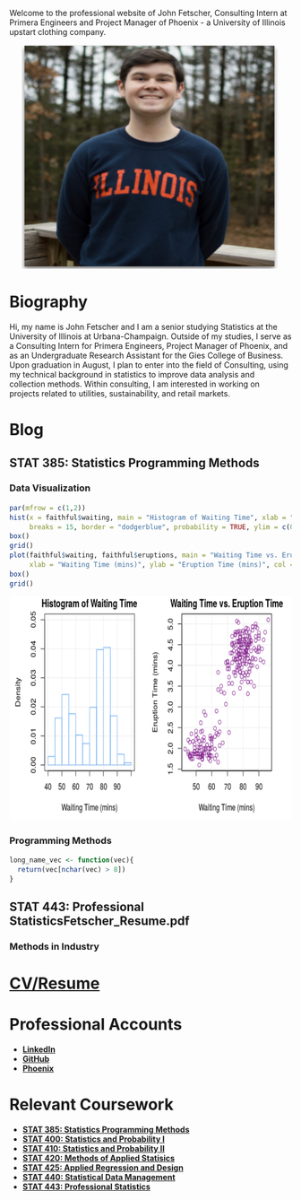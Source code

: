 Welcome to the professional website of John Fetscher, Consulting Intern at Primera Engineers and Project Manager of Phoenix - a University of Illinois upstart clothing company.

<p align="center">
  <img width="460" height="400" src="stat385.png">
</p>

# Biography

Hi, my name is John Fetscher and I am a senior studying Statistics at the University of Illinois at Urbana-Champaign. Outside of my studies, I serve as a Consulting Intern for Primera Engineers, Project Manager of Phoenix, and as an Undergraduate Research Assistant for the Gies College of Business. Upon graduation in August, I plan to enter into the field of Consulting, using my technical background in statistics to improve data analysis and collection methods. Within consulting, I am interested in working on projects related to utilities, sustainability, and retail markets.

# Blog

## STAT 385: Statistics Programming Methods

### Data Visualization

```r
par(mfrow = c(1,2))
hist(x = faithful$waiting, main = "Histogram of Waiting Time", xlab = "Waiting Time (mins)", 
     breaks = 15, border = "dodgerblue", probability = TRUE, ylim = c(0,.05), xlim = c(40,100))
box()
grid()
plot(faithful$waiting, faithful$eruptions, main = "Waiting Time vs. Eruption Time", 
     xlab = "Waiting Time (mins)", ylab = "Eruption Time (mins)", col = "darkmagenta")
box()
grid()
```

<p align="center">
  <img width="1000" height="400" src="stat3852.png">
</p>

### Programming Methods

```r
long_name_vec <- function(vec){
  return(vec[nchar(vec) > 8])
}
```

## STAT 443: Professional StatisticsFetscher_Resume.pdf

### Methods in Industry

# [CV/Resume](https://drive.google.com/file/d/18PcPykiAO_hySSiGjfotxsO5GkMMWQ-X/view?usp=sharing)

# Professional Accounts
* [**LinkedIn**](https://www.linkedin.com/in/john-fetscher-375401152/)
* [**GitHub**](https://github.com/jfetscher)
* [**Phoenix**](https://phxfashion.bigcartel.com)

# Relevant Coursework
* [**STAT 385: Statistics Programming Methods**](https://courses.illinois.edu/schedule/2020/spring/STAT/385)
* [**STAT 400: Statistics and Probability I**](https://courses.illinois.edu/schedule/2020/spring/STAT/400)
* [**STAT 410: Statistics and Probability II**](https://courses.illinois.edu/schedule/2020/spring/STAT/410)
* [**STAT 420: Methods of Applied Statisics**](https://courses.illinois.edu/schedule/2020/spring/STAT/420)
* [**STAT 425: Applied Regression and Design**](https://courses.illinois.edu/schedule/2020/spring/STAT/425)
* [**STAT 440: Statistical Data Management**](https://courses.illinois.edu/schedule/2020/spring/STAT/440)
* [**STAT 443: Professional Statistics**](https://courses.illinois.edu/schedule/2020/spring/STAT/443)


